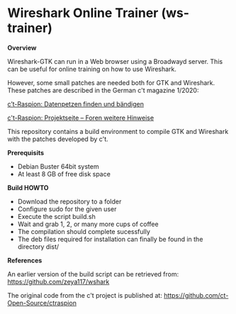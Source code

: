 # Wireshark Online Trainer (ws-trainer)

**Overview**

Wireshark-GTK can run in a Web browser using a Broadwayd server. This can be useful for online training on how to use Wireshark.

However, some small patches are needed both for GTK and Wireshark. These patches are described in the German c't magazine 1/2020:

[c’t-Raspion: Datenpetzen finden und bändigen](https://www.heise.de/ct/ausgabe/2020-1-c-t-Raspion-Datenpetzen-finden-und-baendigen-4611153.html)

[c't-Raspion: Projektseite – Foren weitere Hinweise](https://www.heise.de/ct/artikel/c-t-Raspion-Projektseite-4606645.html)

This repository contains a build environment to compile GTK and Wireshark with the patches developed by c't.

**Prerequisits**

- Debian Buster 64bit system
- At least 8 GB of free disk space

**Build HOWTO**

- Download the repository to a folder
- Configure sudo for the given user
- Execute the script build.sh
- Wait and grab 1, 2, or many more cups of coffee
- The compilation should complete sucessfully
- The deb files required for installation can finally be found in the directory dist/

**References**

An earlier version of the build script can be retrieved from: https://github.com/zeya117/wshark

The original code from the c't project is published at: https://github.com/ct-Open-Source/ctraspion

